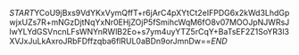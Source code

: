 $START$YCoU9jBxs9VdYKxVymQffT+r6jArC4pXYtCt2eIFPDG6x2kWd3LhdGpwjxUZs7R+mNGzDjtNqYxNr0EHjZOjP5fSmihcWqM6fO8v07MOOJpNJWRsJlwYLYdGSVncnLFsWNYnRWlB2Eo+s7ym4uyYTZ5rCqY+BaTsEF2Z1SoYR3l3XVJxJuLkAxroJRbFDffzqba6flRUL0aBDn9orJmnDw==$END$